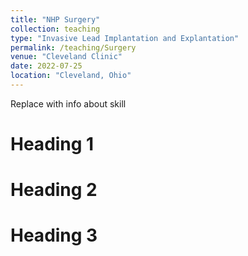 ```yaml
---
title: "NHP Surgery"
collection: teaching
type: "Invasive Lead Implantation and Explantation"
permalink: /teaching/Surgery
venue: "Cleveland Clinic"
date: 2022-07-25
location: "Cleveland, Ohio"
---
```


Replace with info about skill

Heading 1
======

Heading 2
======

Heading 3
======
